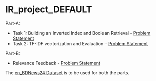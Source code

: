 # IR_project_DEFAULT
Part-A:
* Task 1: Building an Inverted Index and Boolean Retrieval - [Problem Statement](https://github.com/yashfulzele/IR_project_DEFAULT/blob/main/invertedIndexBooleanRetrieval/Default%20Project%20-%20Part%20A%20Task%201.pdf) <break> 
* Task 2: TF-IDF vectorization and Evaluation - [Problem Statement](https://github.com/yashfulzele/IR_project_DEFAULT/blob/main/rankerEvaluator/Default%20Project%20-%20Part%20A%20Task%202.pdf)

Part-B:
* Relevance Feedback - [Problem Statement](https://github.com/yashfulzele/IR_project_DEFAULT/blob/main/rocchioRelevanceFeedback/Default%20Project%20-%20Part%20B.pdf)

The [en_BDNews24 Dataset](https://drive.google.com/drive/folders/1PBdkyftTA86SM9R47rztTlib2ZlYdVVW) is to be used for both the parts.
